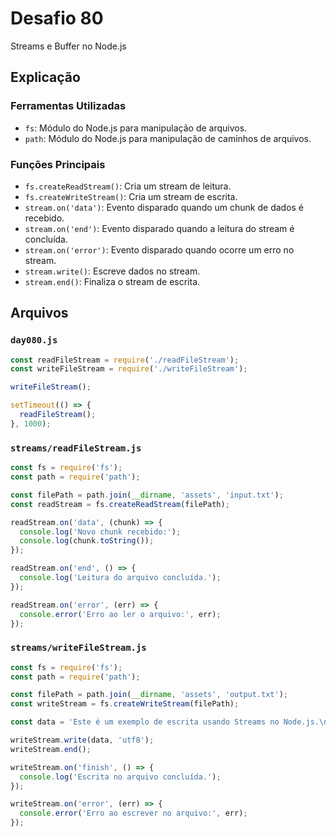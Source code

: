 # Desafio 80

Streams e Buffer no Node.js

## Explicação

### Ferramentas Utilizadas

- `fs`: Módulo do Node.js para manipulação de arquivos.
- `path`: Módulo do Node.js para manipulação de caminhos de arquivos.

### Funções Principais

- `fs.createReadStream()`: Cria um stream de leitura.
- `fs.createWriteStream()`: Cria um stream de escrita.
- `stream.on('data')`: Evento disparado quando um chunk de dados é recebido.
- `stream.on('end')`: Evento disparado quando a leitura do stream é concluída.
- `stream.on('error')`: Evento disparado quando ocorre um erro no stream.
- `stream.write()`: Escreve dados no stream.
- `stream.end()`: Finaliza o stream de escrita.

## Arquivos

### `day080.js`

```js
const readFileStream = require('./readFileStream');
const writeFileStream = require('./writeFileStream');

writeFileStream();

setTimeout(() => {
  readFileStream();
}, 1000);
```

### `streams/readFileStream.js`

```js
const fs = require('fs');
const path = require('path');

const filePath = path.join(__dirname, 'assets', 'input.txt');
const readStream = fs.createReadStream(filePath);

readStream.on('data', (chunk) => {
  console.log('Novo chunk recebido:');
  console.log(chunk.toString());
});

readStream.on('end', () => {
  console.log('Leitura do arquivo concluída.');
});

readStream.on('error', (err) => {
  console.error('Erro ao ler o arquivo:', err);
});
```

### `streams/writeFileStream.js`

```js
const fs = require('fs');
const path = require('path');

const filePath = path.join(__dirname, 'assets', 'output.txt');
const writeStream = fs.createWriteStream(filePath);

const data = 'Este é um exemplo de escrita usando Streams no Node.js.\n';

writeStream.write(data, 'utf8');
writeStream.end();

writeStream.on('finish', () => {
  console.log('Escrita no arquivo concluída.');
});

writeStream.on('error', (err) => {
  console.error('Erro ao escrever no arquivo:', err);
});
```
